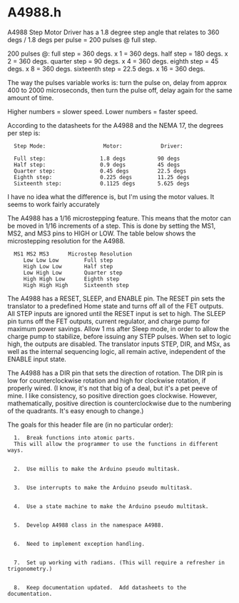 # A4988.h

   A4988 Step Motor Driver has a 1.8 degree step angle that relates to 360 degs / 1.8 degs per pulse = 200 pulses @ full step.

   200 pulses @:
      full step = 360 degs.         x 1 = 360 degs.
      half step = 180 degs.         x 2 = 360 degs.
      quarter step = 90 degs.       x 4 = 360 degs.
      eighth step = 45 degs.        x 8 = 360 degs.
      sixteenth step = 22.5 degs.   x 16 = 360 degs.

   The way the pulses variable works is:
      turn the pulse on,
      delay from approx 400 to 2000 microseconds,
      then turn the pulse off,
      delay again for the same amount of time.

   Higher numbers = slower speed.
   Lower numbers = faster speed.

   According to the datasheets for the A4988 and the NEMA 17, the degrees per step is:

      Step Mode:                  Motor:            Driver:
      
      Full step:                 1.8 degs          90 degs
      Half step:                 0.9 degs          45 degs
      Quarter step:              0.45 degs         22.5 degs
      Eighth step:               0.225 degs        11.25 degs
      Sixteenth step:            0.1125 degs       5.625 degs

   I have no idea what the difference is, but I'm using the motor values.  It seems to work fairly accurately

   The A4988 has a 1/16 microstepping feature.  This means that the motor can be moved in 1/16 increments of a step.  This is done by setting the MS1, MS2, and MS3 pins to HIGH or LOW.  The table below shows the microstepping resolution for the A4988.

      MS1 MS2 MS3      Microstep Resolution
         Low Low Low        Full step
         High Low Low       Half step
         Low High Low       Quarter step
         High High Low      Eighth step
         High High High     Sixteenth step

   The A4988 has a RESET, SLEEP, and ENABLE pin.  The RESET pin sets the translator to a predefined Home state and turns off all of the FET outputs.  All STEP inputs are ignored until the RESET input is set to high.  The SLEEP pin turns off the FET outputs, current regulator, and charge pump for maximum power savings.  Allow 1 ms after Sleep mode, in order to allow the charge pump to stabilize, before issuing any STEP pulses.  When set to logic high, the outputs are disabled.  The translator inputs STEP, DIR, and MSx, as well as the internal sequencing logic, all remain active, independent of the ENABLE input state.

   The A4988 has a DIR pin that sets the direction of rotation.  The DIR pin is low for counterclockwise rotation and high for clockwise rotation, if properly wired. (I know, it's not that big of a deal, but it's a pet peeve of mine.  I like consistency, so positive direction goes clockwise.  However, mathematically, positive direction is counterclockwise due to the numbering of the quadrants.  It's easy enough to change.)

   The goals for this header file are (in no particular order):

      1.  Break functions into atomic parts.  
      This will allow the programmer to use the functions in different ways.


      2.  Use millis to make the Arduino pseudo multitask.


      3.  Use interrupts to make the Arduino pseudo multitask.


      4.  Use a state machine to make the Arduino pseudo multitask.


      5.  Develop A4988 class in the namespace A4988.


      6.  Need to implement exception handling.


      7.  Set up working with radians. (This will require a refresher in trigonometry.)


      8.  Keep documentation updated.  Add datasheets to the documentation.
